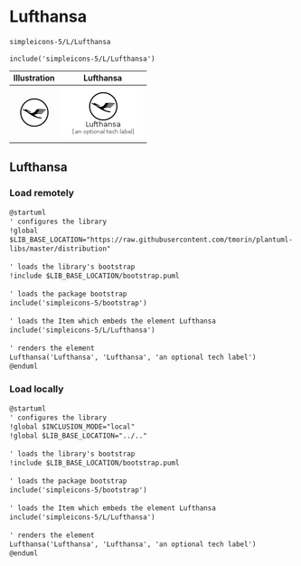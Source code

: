 # Lufthansa


```text
simpleicons-5/L/Lufthansa
```

```text
include('simpleicons-5/L/Lufthansa')
```



| Illustration | Lufthansa |
| :---: | :---: |
| ![illustration for Illustration](../../simpleicons-5/L/Lufthansa.png) | ![illustration for Lufthansa](../../simpleicons-5/L/Lufthansa.Local.png) |




## Lufthansa

### Load remotely
```plantuml
@startuml
' configures the library
!global $LIB_BASE_LOCATION="https://raw.githubusercontent.com/tmorin/plantuml-libs/master/distribution"

' loads the library's bootstrap
!include $LIB_BASE_LOCATION/bootstrap.puml

' loads the package bootstrap
include('simpleicons-5/bootstrap')

' loads the Item which embeds the element Lufthansa
include('simpleicons-5/L/Lufthansa')

' renders the element
Lufthansa('Lufthansa', 'Lufthansa', 'an optional tech label')
@enduml
```

### Load locally
```plantuml
@startuml
' configures the library
!global $INCLUSION_MODE="local"
!global $LIB_BASE_LOCATION="../.."

' loads the library's bootstrap
!include $LIB_BASE_LOCATION/bootstrap.puml

' loads the package bootstrap
include('simpleicons-5/bootstrap')

' loads the Item which embeds the element Lufthansa
include('simpleicons-5/L/Lufthansa')

' renders the element
Lufthansa('Lufthansa', 'Lufthansa', 'an optional tech label')
@enduml
```

